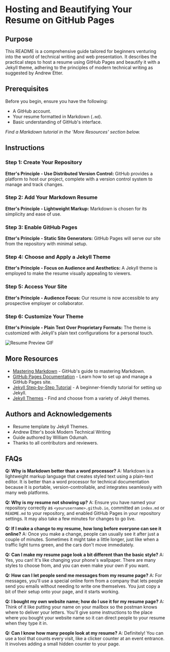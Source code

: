 # Hosting and Beautifying Your Resume on GitHub Pages

## Purpose

This README is a comprehensive guide tailored for beginners venturing into the world of technical writing and web presentation. It describes the practical steps to host a resume using GitHub Pages and beautify it with a Jekyll theme, adhering to the principles of modern technical writing as suggested by Andrew Etter.

## Prerequisites

Before you begin, ensure you have the following:
- A GitHub account.
- Your resume formatted in Markdown (`.md`).
- Basic understanding of GitHub's interface.

*Find a Markdown tutorial in the 'More Resources' section below.*

## Instructions

### Step 1: Create Your Repository

**Etter's Principle - Use Distributed Version Control:**
GitHub provides a platform to host our project, complete with a version control system to manage and track changes.

### Step 2: Add Your Markdown Resume

**Etter's Principle - Lightweight Markup:**
Markdown is chosen for its simplicity and ease of use.

### Step 3: Enable GitHub Pages

**Etter's Principle - Static Site Generators:**
GitHub Pages will serve our site from the repository with minimal setup.

### Step 4: Choose and Apply a Jekyll Theme

**Etter's Principle - Focus on Audience and Aesthetics:**
A Jekyll theme is employed to make the resume visually appealing to viewers.

### Step 5: Access Your Site

**Etter's Principle - Audience Focus:**
Our resume is now accessible to any prospective employer or collaborator.


### Step 6: Customize Your Theme

**Etter's Principle - Plain Text Over Proprietary Formats:**
The theme is customized with Jekyll's plain text configurations for a personal touch.

![Resume Preview GIF](Resume_Instruction.gif)


## More Resources

- [Mastering Markdown](https://guides.github.com/features/mastering-markdown/) - GitHub's guide to mastering Markdown.
- [GitHub Pages Documentation](https://docs.github.com/en/pages) - Learn how to set up and manage a GitHub Pages site.
- [Jekyll Step-by-Step Tutorial](https://jekyllrb.com/docs/step-by-step/01-setup/) - A beginner-friendly tutorial for setting up Jekyll.
- [Jekyll Themes](https://jekyllthemes.io/) - Find and choose from a variety of Jekyll themes.

## Authors and Acknowledgements

- Resume template by Jekyll Themes.
- Andrew Etter's book Modern Technical Writing
- Guide authored by William Odumah.
- Thanks to all contributors and reviewers.

## FAQs

**Q: Why is Markdown better than a word processor?**
A: Markdown is a lightweight markup language that creates styled text using a plain-text editor. It is better than a word processor for technical documentation because it is portable, version-controllable, and integrates seamlessly with many web platforms.

**Q: Why is my resume not showing up?**
A: Ensure you have named your repository correctly as `<yourusername>.github.io`, committed an `index.md` or `README.md` to your repository, and enabled GitHub Pages in your repository settings. It may also take a few minutes for changes to go live.

**Q: If I make a change to my resume, how long before everyone can see it online?**
A: Once you make a change, people can usually see it after just a couple of minutes. Sometimes it might take a little longer, just like when a traffic light turns green, and the cars don't move immediately.

**Q: Can I make my resume page look a bit different than the basic style?**
A: Yes, you can! It's like changing your phone's wallpaper. There are many styles to choose from, and you can even make your own if you want.

**Q: How can I let people send me messages from my resume page?**
A: For messages, you'll use a special online form from a company that lets people send you emails without needing to write one themselves. You just copy a bit of their setup onto your page, and it starts working.

**Q: I bought my own website name; how do I use it for my resume page?**
A: Think of it like putting your name on your mailbox so the postman knows where to deliver your letters. You'll give some instructions to the place where you bought your website name so it can direct people to your resume when they type it in.

**Q: Can I know how many people look at my resume?**
A: Definitely! You can use a tool that counts every visit, like a clicker counter at an event entrance. It involves adding a small hidden counter to your page.
